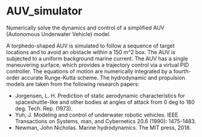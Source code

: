 # AUV_simulator
Numerically solve the dynamics and control of a simplified AUV (Autonomous Underwater Vehicle) model.

A torphedo-shaped AUV is simulated to follow a sequence of target locations and to avoid an obstacle within a 150 m^2 box. The AUV is subjected to a uniform background marine current. The AUV has a single maneuvering surface, which provides a trajectory control via a virtual PID controller. The equations of motion are numerically integrated by a fourth-order accurate Runge-Kutta scheme. The hydrodynamic and propulsion models are taken from the following research papers:

- Jorgensen, L. H. Prediction of static aerodynamic characteristics for spaceshuttle-like and other bodies at angles of attack from 0 deg to 180 deg. Tech. Rep. (1973).
- Yuh, J. Modeling and control of underwater robotic vehicles. IEEE Transactions on Systems, man, and Cybernetics 20.6 (1990): 1475-1483.
- Newman, John Nicholas. Marine hydrodynamics. The MIT press, 2018.
